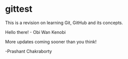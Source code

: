# gittest

This is a revision on learning Git, GitHub and its concepts.

Hello there! - Obi Wan Kenobi

More updates coming sooner than you think!

-Prashant Chakraborty
